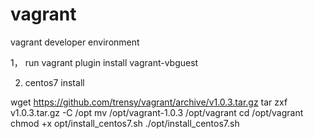 # vagrant
vagrant  developer environment

1， run vagrant plugin install vagrant-vbguest

2. centos7 install


wget https://github.com/trensy/vagrant/archive/v1.0.3.tar.gz
tar zxf v1.0.3.tar.gz -C /opt
mv /opt/vagrant-1.0.3 /opt/vagrant
cd /opt/vagrant
chmod +x opt/install_centos7.sh
./opt/install_centos7.sh